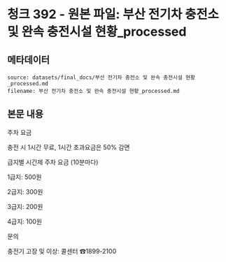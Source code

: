 # 청크 392 - 원본 파일: 부산 전기차 충전소 및 완속 충전시설 현황_processed

## 메타데이터

```
source: datasets/final_docs/부산 전기차 충전소 및 완속 충전시설 현황_processed.md
filename: 부산 전기차 충전소 및 완속 충전시설 현황_processed.md
```

## 본문 내용

주차 요금

충전 시 1시간 무료, 1시간 초과요금은 50% 감면

급지별 시간제 주차 요금 (10분마다)

1급지: 500원

2급지: 300원

3급지: 200원

4급지: 100원

문의

충전기 고장 및 이상: 콜센터 ☎1899-2100